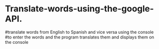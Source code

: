 # Translate-words-using-the-google-API.
#translate words from English to Spanish and vice versa using the console #to enter the words and the program translates them and displays them on the console

